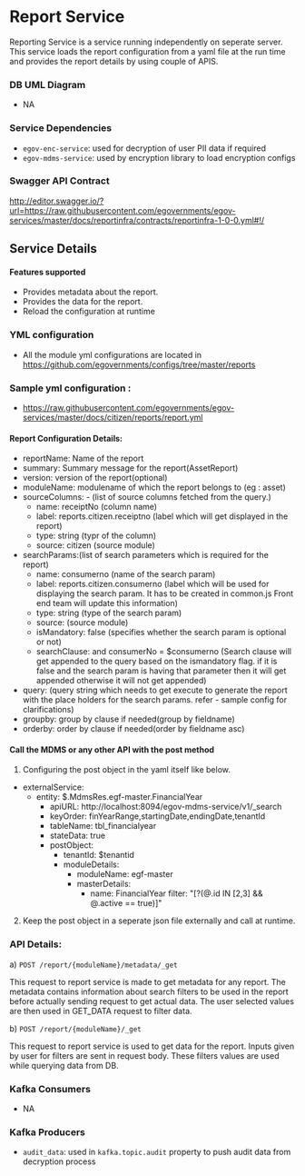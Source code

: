 # Report Service
Reporting Service is a service running independently on seperate server. This service loads the report configuration from a yaml file at the run time and provides the report details by using
couple of APIS.


### DB UML Diagram

- NA

### Service Dependencies
- `egov-enc-service`: used for decryption of user PII data if required
- `egov-mdms-service`: used by encryption library to load encryption configs

### Swagger API Contract
http://editor.swagger.io/?url=https://raw.githubusercontent.com/egovernments/egov-services/master/docs/reportinfra/contracts/reportinfra-1-0-0.yml#!/

## Service Details

#### Features supported
- Provides metadata about the report.
- Provides the data for the report.
- Reload the configuration at runtime

### YML configuration
- All the module yml configurations are located in https://github.com/egovernments/configs/tree/master/reports

### Sample yml configuration : 
- https://raw.githubusercontent.com/egovernments/egov-services/master/docs/citizen/reports/report.yml


#### Report Configuration Details:
- reportName: Name of the report<br />
- summary: Summary message for the report(AssetReport)<br />
- version: version of the report(optional)<br />
- moduleName: modulename of which the report belongs to (eg : asset)<br />
- sourceColumns: - (list of source columns fetched from the query.)<br />
  - name: receiptNo (column name)<br />
  - label: reports.citizen.receiptno (label which will get displayed in the report)<br />
  - type: string (typr of the column)<br />
  - source: citizen (source module)<br />
- searchParams:(list of search parameters which is required for the report)<br />
  - name: consumerno (name of the search param)<br />
  - label: reports.citizen.consumerno (label which will be used for displaying the search param. It has to be created in common.js Front end team will update this information)<br />
  - type: string (type of the search param)<br />
  - source: (source module)<br />
  - isMandatory: false (specifies whether the search param is optional or not)<br />
  - searchClause: and consumerNo = $consumerno (Search clause will get appended to the query based on the ismandatory flag. if it is false and the search param is having that parameter then it will get appended
    otherwise it will not get appended)<br />
- query: (query string which needs to get execute to generate the report with the place holders for the search params. refer - sample config for clarifications)<br />
- groupby: group by clause if needed(group by fieldname)<br />
- orderby: order by clause if needed(order by fieldname asc)<br />

#### Call the MDMS or any other API with the post method
1. Configuring the post object in the yaml itself like below.

- externalService:
  - entity: $.MdmsRes.egf-master.FinancialYear
    - apiURL:  http://localhost:8094/egov-mdms-service/v1/_search
    - keyOrder: finYearRange,startingDate,endingDate,tenantId
    - tableName: tbl_financialyear
    - stateData: true
    - postObject:
      - tenantId: $tenantid
      - moduleDetails:
        - moduleName: egf-master
        - masterDetails:
          - name: FinancialYear
          filter: "[?(@.id IN [2,3] && @.active == true)]"
2. Keep the post object in a seperate json file externally and call at runtime.

### API Details:
a) `POST /report/{moduleName}/metadata/_get` 

This request to report service is made to get metadata for any report. The metadata contains information about search filters to be used in the report before actually sending request to get actual data. The user selected values are then used in GET_DATA request to filter data.

b) `POST /report/{moduleName}/_get` 

This request to report service is used to get data for the report. Inputs given by user for filters are sent in request body. These filters values are used while querying data from DB.

### Kafka Consumers

- NA

### Kafka Producers

- ```audit_data```: used in `kafka.topic.audit` property to push audit data from decryption process

